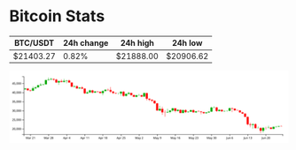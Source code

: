 # Bitcoin Stats

BTC/USDT|24h change|24h high|24h low|
|---|---|---|---|
|$21403.27|0.82%|$21888.00|$20906.62|

<img src="./chart.svg">
